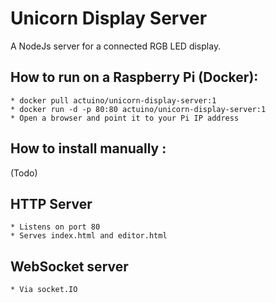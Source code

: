 # Unicorn Display Server
A NodeJs server for a connected RGB LED display.

## How to run on a Raspberry Pi (Docker):
    * docker pull actuino/unicorn-display-server:1
    * docker run -d -p 80:80 actuino/unicorn-display-server:1
    * Open a browser and point it to your Pi IP address

## How to install manually :

(Todo)

## HTTP Server
    * Listens on port 80
    * Serves index.html and editor.html

## WebSocket server
    * Via socket.IO
    
    
